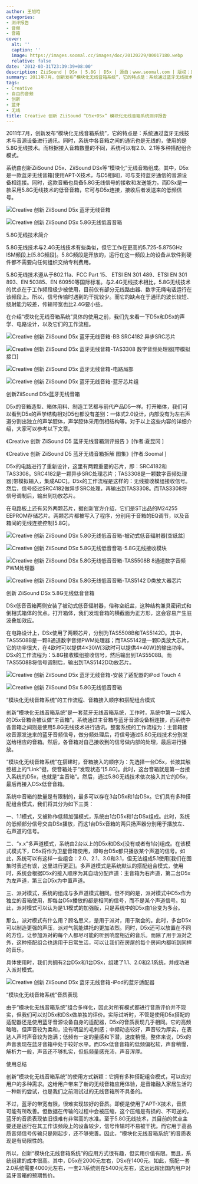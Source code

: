 ```yaml
---
author: 王旭晗
categories:
- 测评报告
- 音频
- 音箱
cover:
  alt: ''
  caption: ''
  image: https://images.soomal.cc/images/doc/20120229/00017180.webp
  relative: false
date: '2012-03-31T23:39:39+08:00'
description: ZiiSound | DSx | 5.8G | D5x | 源自：www.soomal.com | 版权：原创 |  平均/总评分：08.22/74
summary: 2011年7月，创新发布“模块化无线音箱系统”，它的特点是：系统通过蓝牙无线技术与音源设备进行通讯。同时，系统中各音箱之间的通讯也是无线的，使用的是5.8G无线技术。而根据接入音箱数量的不同，系统可以有2.0、2.1等多种搭配组合模式。
tags:
- Creative
- 自由的音频
- 创新
- 蓝牙
- 无线
title: Creative 创新 ZiiSound “D5x+DSx” 模块化无线音箱系统测评报告
---
```


2011年7月，创新发布“模块化无线音箱系统”，它的特点是：系统通过蓝牙无线技术与音源设备进行通讯。同时，系统中各音箱之间的通讯也是无线的，使用的是5.8G无线技术。而根据接入音箱数量的不同，系统可以有2.0、2.1等多种搭配组合模式。



系统由创新ZiiSound D5x、ZiiSound DSx等“模块化”无线音箱组成。其中，D5x是一款蓝牙无线音箱[使用APT-X技术，与D5相同]，可与支持蓝牙通信的音源设备相连接。同时，这款音箱也具备5.8G无线信号的接收和发送能力。而DSx是一款采用5.8G无线技术的低音音箱，它可与D5x连接，接收后者发送来的低频信号。



![Creative 创新 ZiiSound D5x 蓝牙无线音箱](https://images.soomal.cc/images/doc/20120229/00017178.webp)



![Creative 创新 ZiiSound DSx 5.8G无线低音音箱](https://images.soomal.cc/images/doc/20120315/00017709.webp)



5.8G无线技术简介



5.8G无线技术与2.4G无线技术有些类似，但它工作在更高的5.725-5.875GHz ISM频段上[5.8G频段]。5.8G频段是开放的，运行在这一频段上的设备从软件到硬件都不需要向任何组织交纳专利费用。



5.8G无线技术遵从于802.11a、FCC Part 15、 ETSI EN 301 489、ETSI EN 301 893、EN 50385、EN 60950等国际标准。与2.4G无线技术相比，5.8G无线技术的优点在于工作频段极少被使用，目前仅有部分无线路由器、数字无绳电话运行在该频段上。所以，信号传输时遇到的干扰较少。而它的缺点在于通讯的波长较短、绕射能力较差，传输带宽也比2.4G要小些。



在介绍“模块化无线音箱系统”具体的使用之前，我们先来看一下D5x和DSx的声学、电路设计，以及它们的工作流程。



![Creative 创新 ZiiSound D5x 蓝牙无线音箱-BB SRC4182 异步SRC芯片](https://images.soomal.cc/images/doc/20120229/00017192.webp)



![Creative 创新 ZiiSound D5x 蓝牙无线音箱-TAS3308 数字音频处理器[带模拟接口]](https://images.soomal.cc/images/doc/20120229/00017190.webp)



![Creative 创新 ZiiSound D5x 蓝牙无线音箱-电路局部](https://images.soomal.cc/images/doc/20120229/00017208.webp)



![Creative 创新 ZiiSound D5x 蓝牙无线音箱-蓝牙芯片组](https://images.soomal.cc/images/doc/20120229/00017193.webp)



创新ZiiSound D5x蓝牙无线音箱



D5x的音箱造型、箱体用料、制造工艺都与前代产品D5一样。打开箱体，我们可以看到D5x的声学结构相对D5也都没有差别：一体式2.0设计，内部没有为左右声道分割出独立的声学腔体，声学腔体采用倒相结构等。对于以上这些内容的详细介绍，大家可以参考以下文章。



《Creative 创新 ZiiSound D5 蓝牙无线音箱测评报告 》[作者:夏昆冈 ]

《Creative 创新 ZiiSound D5 蓝牙无线音箱拆解 图集》[作者:Soomal ]



D5x的电路进行了重新设计，这里有两颗重要的芯片，即：SRC4182和TAS3308。SRC4182是一颗异步SRC处理芯片；TAS3308是一颗数字音频处理器[带模拟输入，集成ADC]。D5x的工作流程是这样的：无线接收模组接收信号。然后，信号经过SRC4182做异步SRC处理，再输出到TAS3308。而TAS3308将信号调制后，输出到功放芯片。



在电路板上还有另外两颗芯片，据创新官方介绍，它们是ST出品的M24255 EEPROM存储芯片。两颗芯片都被写入了程序，分别用于音箱的EQ调节，以及音箱间的无线连接控制[5.8G]。



![Creative 创新 ZiiSound DSx 5.8G无线低音音箱-被动式低音辐射器[空纸盆]](https://images.soomal.cc/images/doc/20120315/00017715.webp)



![Creative 创新 ZiiSound DSx 5.8G无线低音音箱-5.8G无线接收模块](https://images.soomal.cc/images/doc/20120315/00017719.webp)



![Creative 创新 ZiiSound DSx 5.8G无线低音音箱-TAS5508B 8通道数字音频PWM处理器](https://images.soomal.cc/images/doc/20120315/00017722.webp)



![Creative 创新 ZiiSound DSx 5.8G无线低音音箱-TAS5142 D类放大器芯片](https://images.soomal.cc/images/doc/20120315/00017723.webp)



创新 ZiiSound DSx 5.8G无线低音音箱



DSx低音音箱两侧安装了被动式低音辐射器，俗称空纸盆，这种结构兼具密闭式和倒相式箱体的优点。打开箱体，我们发现音箱的横截面为正方形，这会容易产生驻波叠加效应。



在电路设计上，DSx使用了两颗芯片，分别为TAS5508B和TAS5142D。其中，TAS5508B是一颗8通道数字音频PWM处理器；而TAS5142是一颗D类放大芯片，它的功率很大，在4欧时可以提供4×30W[3欧时可以提供4×40W]的输出功率。DSx的工作流程为：5.8G接收模组接收信号，然后输出到TAS5508B。而TAS5508B将信号调制后，输出到TAS5142D功放芯片。



![Creative 创新 ZiiSound D5x 蓝牙无线音箱-安装了适配器的iPod Touch 4](https://images.soomal.cc/images/doc/20120229/00017180.webp)



![Creative 创新 ZiiSound DSx 5.8G无线低音音箱](https://images.soomal.cc/images/doc/20120315/00017710.webp)



“模块化无线音箱系统”的工作流程、音箱接入顺序和搭配组合模式



创新“模块化无线音箱系统”是一套蓝牙无线音箱系统，工作时，系统中第一台接入的D5x音箱会被认做“主音箱”。系统通过主音箱与蓝牙音源设备相连接，而系统中各音箱之间则是使用5.8G无线技术进行通讯。整套系统的工作流程为：主音箱接收音源发送来的蓝牙音频信号，做分频处理后，将信号通过5.8G无线技术分别发送给相应的音箱。然后，各音箱对自己接收到的信号做内部的处理，最后进行播放。



“模块化无线音箱系统”在搭建时，音箱接入的顺序为：先选择一台D5x，长按其触控板上的“Link”键，使音箱处于“发现状态”[5.8G]。此时，这台音箱就是第一台接入系统的D5x，也就是“主音箱”。然后，通过5.8G无线技术依次接入其它的D5x，最后再接入DSx低音音箱。



系统中音箱的数量是有限制的，最多可以存在3台D5x和1台DSx。它们具有多种搭配组合模式，我们将其分为如下三类：



一、1.1模式，又被称作低频加强模式，系统由1台D5x和1台DSx组成。此时，系统的低频部分信号交由DSx播放，而这1台D5x音箱的两只扬声器分别用于播放左、右声道的信号。



二、“x.x”多声道模式，系统由2台以上的D5x和DSx[没有或者有1台]组成。在该模式模式下，D5x将作为卫星音箱使用，即每台D5x都只播放某个声道的信号。如此，系统可以有这样一些组合：2.0、2.1、3.0和3.1，但无法组成5.1使用[我们在图集时表述有误，这里进行更正]。多声道模式是系统默认的搭配组合模式，使用时，系统会根据D5x的接入顺序为其自动分配声道：主音箱为右声道，第二台D5x为左声道，第三台D5x为中置声道。



三、派对模式，系统的组成与多声道模式相同。但不同的是，派对模式中D5x作为独立的音箱使用，即每台D5x播放的都是相同的信号，而不是某个声道信号。如此，派对模式可以认为是1.1模式的加强版，只是系统中的D5x由1台变为多台。



那么，派对模式有什么用？顾名思义，是用于派对，用于聚会的。此时，多台D5x可以制造更强的声压，派对气氛能烘托的更加浓烈。同时，D5x还可以放置在不同的方位，让参加派对的每个人都尽可能的听到响度相近的音乐。而除了用于派对之外，这种搭配组合也适用于日常生活，可以让我们在房屋的每个房间内都听到同样的音乐。



具体使用时，我们共拥有2台D5x和1台DSx，组建了1.1、2.0和2.1系统，并成功进入派对模式。



![Creative 创新 ZiiSound D5x 蓝牙无线音箱-iPod的蓝牙适配器](https://images.soomal.cc/images/doc/20120229/00017179.webp)



“模块化无线音箱系统”音质表现



由于“模块化无线音箱系统”组合多样化，因此对所有模式都进行音质评价并不现实，但我们可以对D5x和DSx做单独的评价。实际试听时，不管是使用D5x搭配的适配器还是使用蓝牙音源设备自身的适配器，D5x的音质表现几乎相同。它的高频略暗，但声音较为柔和，没有明显的毛刺感；中频动态较好，声音较为厚实，在表达人声时声音较为饱满；低频有一定的量感和下潜，速度稍慢。整体来说，D5x的声音表现在蓝牙音箱中处于较好水平。而DSx低音音箱的低频偏松软，声音稍慢，解析力一般，声音还不够扎实，但低频量感充沛，声音浑厚。



使用总结



创新“模块化无线音箱系统”的使用方式新颖：它拥有多种搭配组合模式，可以应对用户的多种需求。这给用户带来了新的无线音箱应用体验，是音箱融入家居生活的一种新的尝试，也是我们之前测试过的无线音箱所不具备的。



不过，蓝牙的带宽有限，很难实现较好的音质。即便是使用了APT-X技术，音质可能有所改善。但数据在传输的过程中会被压缩，这个压缩是有损的、不可逆的，蓝牙的音质表现依旧很难有非常高的水准。至于5.8G无线技术，其目前的优点主要还是运行在其工作该频段上的设备较少，信号传输时不易被干扰。而它用于高品质音频信号传输只是刚起步，还不够完善。因此，“模块化无线音箱系统”的音质表现是有局限性的。



所以，创新“模块化无线音箱系统”的应用方式很有趣，但实用价值有限。而且，系统组建的成本很高。其中，D5x在2000元左右，DSx在1400元。如此，搭配一套2.0系统需要4000元左右，一套2.1系统则在5400元左右，这远远超出国内用户对蓝牙音箱的预期售价。